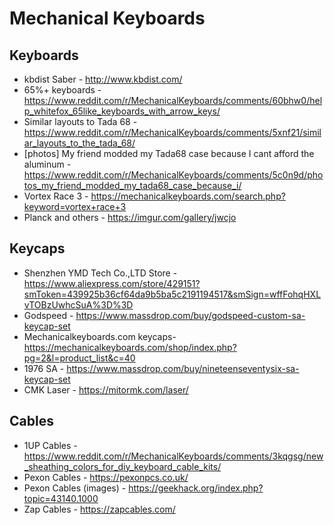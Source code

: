 # Mechanical Keyboards

## Keyboards
* kbdist Saber - http://www.kbdist.com/
* 65%+ keyboards - https://www.reddit.com/r/MechanicalKeyboards/comments/60bhw0/help_whitefox_65like_keyboards_with_arrow_keys/
* Similar layouts to Tada 68 - https://www.reddit.com/r/MechanicalKeyboards/comments/5xnf21/similar_layouts_to_the_tada_68/
* [photos] My friend modded my Tada68 case because I cant afford the aluminum - https://www.reddit.com/r/MechanicalKeyboards/comments/5c0n9d/photos_my_friend_modded_my_tada68_case_because_i/
* Vortex Race 3 - https://mechanicalkeyboards.com/search.php?keyword=vortex+race+3
* Planck and others - https://imgur.com/gallery/jwcjo

## Keycaps
* Shenzhen YMD Tech Co.,LTD Store - https://www.aliexpress.com/store/429151?smToken=439925b36cf64da9b5ba5c2191194517&smSign=wffFohqHXLvTOBzUwhcSuA%3D%3D
* Godspeed - https://www.massdrop.com/buy/godspeed-custom-sa-keycap-set
* Mechanicalkeyboards.com keycaps- https://mechanicalkeyboards.com/shop/index.php?pg=2&l=product_list&c=40
* 1976 SA - https://www.massdrop.com/buy/nineteenseventysix-sa-keycap-set
* CMK Laser - https://mitormk.com/laser/

## Cables
* 1UP Cables - https://www.reddit.com/r/MechanicalKeyboards/comments/3kqgsg/new_sheathing_colors_for_diy_keyboard_cable_kits/
* Pexon Cables - https://pexonpcs.co.uk/
* Pexon Cables (images) - https://geekhack.org/index.php?topic=43140.1000
* Zap Cables - https://zapcables.com/